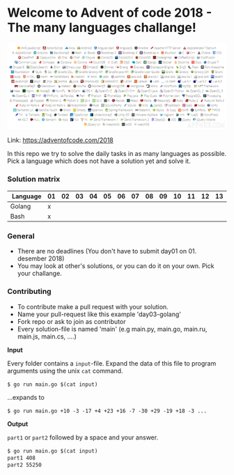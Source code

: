 # Welcome to Advent of code 2018 - The many languages challange!

![any-programming-language](languages.png)

Link: https://adventofcode.com/2018

In this repo we try to solve the daily tasks in as many languages as possible. Pick a language which does not have a solution yet and solve it.


### Solution matrix

 | Language   | 01 | 02 | 03 | 04 | 05 | 06 | 07 | 08 | 09 | 10 | 11 | 12 | 13 | 14 | 15 | 16 | 17 | 18 | 19 | 20 | 21 | 22 | 23 | 24 | 25 |
 |------------|----|----|----|----|----|----|----|----|----|----|----|----|----|----|----|----|----|----|----|----|----|----|----|----|----|
 | Golang     | x  |    |    |    |    |    |    |    |    |    |    |    |    |    |    |    |    |    |    |    |    |    |    |    |    |
 | Bash     | x  |    |    |    |    |    |    |    |    |    |    |    |    |    |    |    |    |    |    |    |    |    |    |    |    |

### General
* There are no deadlines (You don't have to submit day01 on 01. desember 2018)
* You may look at other's solutions, or you can do it on your own. Pick your challange.

### Contributing
* To contribute make a pull request with your solution.
* Name your pull-request like this example 'day03-golang'
* Fork repo or ask to join as contributor
* Every solution-file is named 'main' (e.g main.py, main.go, main.ru, main.js, main.cs, ....)

**Input**

Every folder contains a `input`-file. Expand the data of this file to program arguments using the unix `cat` command.
```
$ go run main.go $(cat input)
```
...expands to
```
$ go run main.go +10 -3 -17 +4 +23 +16 -7 -30 +29 -19 +18 -3 ...
```

**Output**

 `part1` or `part2` followed by a space and your answer.
```
$ go run main.go $(cat input)
part1 408
part2 55250
```

